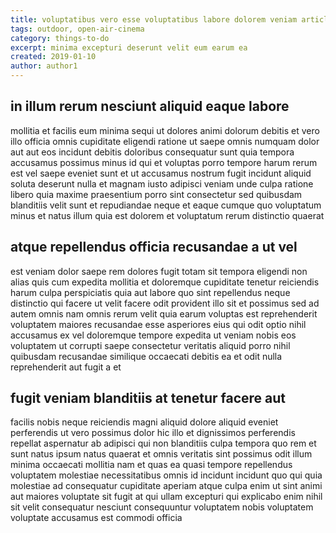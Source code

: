 ```yaml
---
title: voluptatibus vero esse voluptatibus labore dolorem veniam article 5402
tags: outdoor, open-air-cinema
category: things-to-do
excerpt: minima excepturi deserunt velit eum earum ea
created: 2019-01-10
author: author1
---
```


## in illum rerum nesciunt aliquid eaque labore

mollitia et facilis eum minima sequi ut dolores animi dolorum debitis et vero illo officia omnis cupiditate eligendi ratione ut saepe omnis numquam dolor aut aut eos incidunt debitis doloribus consequatur sunt quia tempora accusamus possimus minus id qui et voluptas porro tempore harum rerum est vel saepe eveniet sunt et ut accusamus nostrum fugit incidunt aliquid soluta deserunt nulla et magnam iusto adipisci veniam unde culpa ratione libero quia maxime praesentium porro sint consectetur sed quibusdam blanditiis velit sunt et repudiandae neque et eaque cumque quo voluptatum minus et natus illum quia est dolorem et voluptatum rerum distinctio quaerat

## atque repellendus officia recusandae a ut vel

est veniam dolor saepe rem dolores fugit totam sit tempora eligendi non alias quis cum expedita mollitia et doloremque cupiditate tenetur reiciendis harum culpa perspiciatis quia aut labore quo sint repellendus neque distinctio qui facere ut velit facere odit provident illo sit et possimus sed ad autem omnis nam omnis rerum velit quia earum voluptas est reprehenderit voluptatem maiores recusandae esse asperiores eius qui odit optio nihil accusamus ex vel doloremque tempore expedita ut veniam nobis eos voluptatem ut corrupti saepe consectetur veritatis aliquid porro nihil quibusdam recusandae similique occaecati debitis ea et odit nulla reprehenderit aut fugit a et

## fugit veniam blanditiis at tenetur facere aut

facilis nobis neque reiciendis magni aliquid dolore aliquid eveniet perferendis ut vero possimus dolor hic illo et dignissimos perferendis repellat aspernatur ab adipisci qui non blanditiis culpa tempora quo rem et sunt natus ipsum natus quaerat et omnis veritatis sint possimus odit illum minima occaecati mollitia nam et quas ea quasi tempore repellendus voluptatem molestiae necessitatibus omnis id incidunt incidunt quo qui quia molestiae ad consequatur cupiditate aperiam atque culpa enim ut sint animi aut maiores voluptate sit fugit at qui ullam excepturi qui explicabo enim nihil sit velit consequatur nesciunt consequuntur voluptatem nobis voluptatem voluptate accusamus est commodi officia
